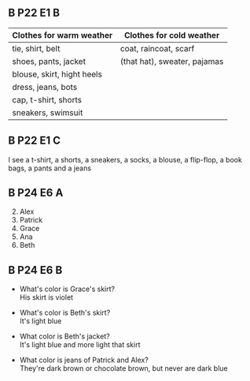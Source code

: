 ## B P22 E1 B

| Clothes for warm weather   | Clothes for cold weather     |
| -------------------------- | ---------------------------- |
| tie, shirt, belt           | coat, raincoat, scarf        |
| shoes, pants, jacket       | (that hat), sweater, pajamas |
| blouse, skirt, hight heels |                              |
| dress, jeans, bots         |                              |
| cap, t-shirt, shorts       |                              |
| sneakers, swimsuit         |                              |

## B P22 E1 C

I see a t-shirt, a shorts, a sneakers, a socks, a blouse, a flip-flop, a book bags, a pants and a jeans

## B P24 E6 A

2. Alex
3. Patrick
4. Grace
5. Ana
6. Beth

## B P24 E6 B

- What's color is Grace's skirt?\
  His skirt is violet

- What's color is Beth's skirt?\
  It's light blue

- What color is Beth's jacket?\
  It's light blue and more light that skirt

- What color is jeans of Patrick and Alex?\
  They're dark brown or chocolate brown, but never are dark blue
